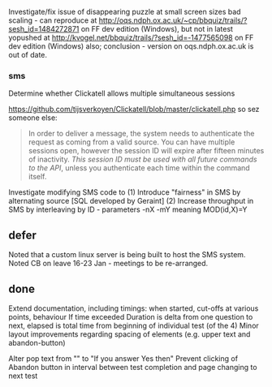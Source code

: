 
Investigate/fix issue of disappearing puzzle at small screen sizes
    bad scaling - can reproduce at http://oqs.ndph.ox.ac.uk/~cp/bbquiz/trails/?sesh_id=1484272871 on FF dev edition (Windows), 
    but not in latest yopushed at http://kvogel.net/bbquiz/trails/?sesh_id=-1477565098 on FF dev edition (Windows) also;
    conclusion - version on oqs.ndph.ox.ac.uk is out of date.

### sms

Determine whether Clickatell allows multiple simultaneous sessions

https://github.com/tijsverkoyen/Clickatell/blob/master/clickatell.php so sez someone else:
>In order to deliver a message, the system needs to authenticate the request as coming from a valid source.
>You can have multiple sessions open, however the session ID will expire after fifteen minutes of inactivity.
>*This session ID must be used with all future commands to the API*, unless you authenticate each time within the command itself.

Investigate modifying SMS code to 
(1) Introduce "fairness" in SMS by alternating source [SQL developed by Geraint]
(2) Increase throughput in SMS by interleaving by ID - parameters -nX -mY meaning MOD(id,X)=Y

## defer

Noted that a custom linux server is being built to host the SMS system.
Noted CB on leave 16-23 Jan - meetings to be re-arranged.

## done

Extend documentation, including timings: when started,  cut-offs at various points, behaviour If time exceeded
Duration is delta from one question to next, elapsed is total time from beginning of individual test (of the 4)
Minor layout improvements regarding spacing of elements (e.g. upper text and abandon-button)

Alter pop text from "" to "If you answer Yes then"
Prevent clicking of Abandon button in interval between test completion and page changing to next test
